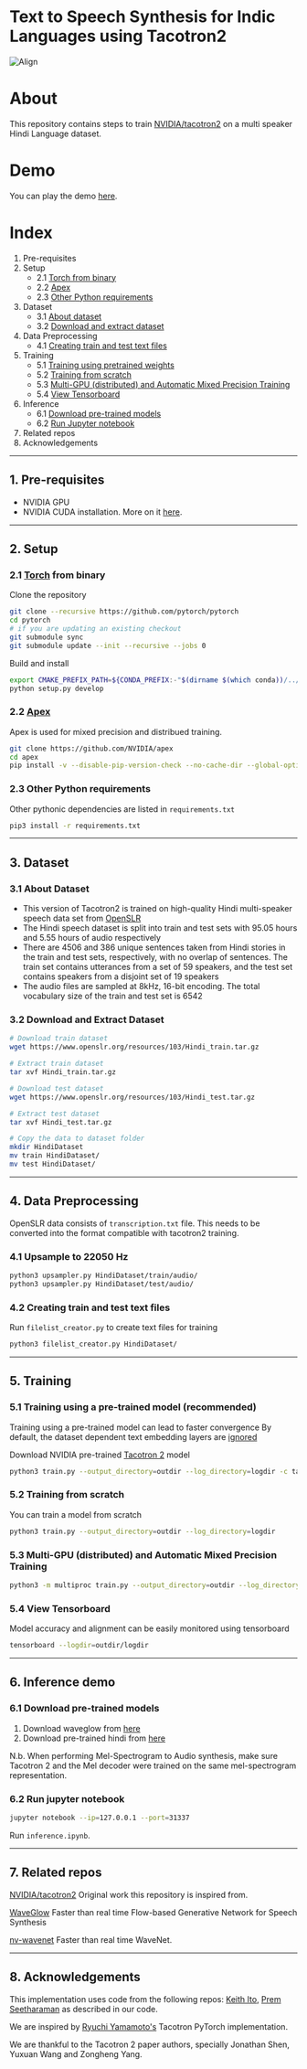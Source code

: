 # Text to Speech Synthesis for Indic Languages using Tacotron2

![Align](resources/align.png) 

# About

This repository contains steps to train [NVIDIA/tacotron2](https://github.com/NVIDIA/tacotron2) on a multi speaker Hindi Language dataset. 

# Demo 

You can play the demo [here](https://soundcloud.com/aastha-singh-948869638/tacotron2?si=702096ea006c4f59b971e5bed504aabf&utm_source=clipboard&utm_medium=text&utm_campaign=social_sharing).

# Index 

1. Pre-requisites
2. Setup
   - 2.1 [Torch from binary](#torch-from-binary)
   - 2.2 [Apex](#apex)
   - 2.3 [Other Python requirements](#other-python-requirements)
3. Dataset
   - 3.1 [About dataset](#about-dataset) 
   - 3.2 [Download and extract dataset](#download-and-extract-dataset)
4. Data Preprocessing
   - 4.1 [Creating train and test text files](#creating-train-and-test-text-files)
5. Training
   - 5.1 [Training using pretrained weights](#training-using-pretrained-weights)
   - 5.2 [Training from scratch](#training-from-scratch)
   - 5.3 [Multi-GPU (distributed) and Automatic Mixed Precision Training](#multi-gpu-and-automatic-mixed-precision-training)
   - 5.4 [View Tensorboard](#view-tensorboard)
6. Inference
    - 6.1 [Download pre-trained models](#download-pre-trained-models)
    - 6.2 [Run Jupyter notebook](#run-jupyter-notebook)
7. Related repos
8. Acknowledgements

---

## 1. Pre-requisites

- NVIDIA GPU
- NVIDIA CUDA installation. More on it [here](https://developer.nvidia.com/cuda-toolkit).

---

## 2. Setup

### 2.1 [Torch] from binary

Clone the repository

```sh
git clone --recursive https://github.com/pytorch/pytorch
cd pytorch
# if you are updating an existing checkout
git submodule sync
git submodule update --init --recursive --jobs 0
```

Build and install

```sh
export CMAKE_PREFIX_PATH=${CONDA_PREFIX:-"$(dirname $(which conda))/../"}
python setup.py develop
```

### 2.2 [Apex]

Apex is used for mixed precision and distribued training.

```sh
git clone https://github.com/NVIDIA/apex
cd apex
pip install -v --disable-pip-version-check --no-cache-dir --global-option="--cpp_ext" --global-option="--cuda_ext" ./
```

### 2.3 Other Python requirements

Other pythonic dependencies are listed in `requirements.txt`

```sh
pip3 install -r requirements.txt
```

---

## 3. Dataset

### 3.1 About Dataset

* This version of Tacotron2 is trained on high-quality Hindi multi-speaker speech data set from [OpenSLR](http://www.openslr.org/103/)
* The Hindi speech dataset is split into train and test sets with 95.05 hours and 5.55 hours of audio respectively
* There are 4506 and 386 unique sentences taken from Hindi stories in the train and test sets, respectively, with no overlap of sentences. The train set contains utterances from a set of 59 speakers, and the test set contains speakers from a disjoint set of 19 speakers
* The audio files are sampled at 8kHz, 16-bit encoding. The total vocabulary size of the train and test set is 6542

### 3.2 Download and Extract Dataset

```sh
# Download train dataset
wget https://www.openslr.org/resources/103/Hindi_train.tar.gz

# Extract train dataset
tar xvf Hindi_train.tar.gz

# Download test dataset
wget https://www.openslr.org/resources/103/Hindi_test.tar.gz

# Extract test dataset
tar xvf Hindi_test.tar.gz

# Copy the data to dataset folder
mkdir HindiDataset
mv train HindiDataset/
mv test HindiDataset/
```

---

## 4. Data Preprocessing

OpenSLR data consists of `transcription.txt` file. This needs to be converted into the format
compatible with tacotron2 training.

### 4.1 Upsample to 22050 Hz

```sh
python3 upsampler.py HindiDataset/train/audio/
python3 upsampler.py HindiDataset/test/audio/
```

### 4.2 Creating train and test text files

Run `filelist_creator.py` to create text files for training

```sh
python3 filelist_creator.py HindiDataset/
```

---

## 5. Training

### 5.1 Training using a pre-trained model (recommended)

Training using a pre-trained model can lead to faster convergence
By default, the dataset dependent text embedding layers are [ignored]

Download NVIDIA pre-trained [Tacotron 2] model

```sh
python3 train.py --output_directory=outdir --log_directory=logdir -c tacotron2_statedict.pt --warm_start
```

### 5.2 Training from scratch

You can train a model from scratch

```sh
python3 train.py --output_directory=outdir --log_directory=logdir
```

### 5.3 Multi-GPU (distributed) and Automatic Mixed Precision Training

```sh
python3 -m multiproc train.py --output_directory=outdir --log_directory=logdir --hparams=distributed_run=True,fp16_run=True
```

### 5.4 View Tensorboard

Model accuracy and alignment can be easily monitored using tensorboard

```sh
tensorboard --logdir=outdir/logdir
```

---

## 6. Inference demo

### 6.1 Download pre-trained models

1. Download waveglow from [here](https://drive.google.com/file/d/1hjGdxKRsG_lgemRmbK6A0MceFOPaFY8Q/view?usp=sharing)
2. Download pre-trained hindi from [here](https://drive.google.com/file/d/1hjGdxKRsG_lgemRmbK6A0MceFOPaFY8Q/view?usp=sharing)

N.b. When performing Mel-Spectrogram to Audio synthesis, make sure Tacotron 2
and the Mel decoder were trained on the same mel-spectrogram representation.

### 6.2 Run jupyter notebook

```sh
jupyter notebook --ip=127.0.0.1 --port=31337
```

Run `inference.ipynb`.

---

## 7. Related repos

[NVIDIA/tacotron2](https://github.com/NVIDIA/tacotron2.git) Original work this repository is inspired from.

[WaveGlow](https://github.com/NVIDIA/WaveGlow) Faster than real time Flow-based
Generative Network for Speech Synthesis

[nv-wavenet](https://github.com/NVIDIA/nv-wavenet/) Faster than real time
WaveNet.

---

## 8. Acknowledgements
This implementation uses code from the following repos: [Keith
Ito](https://github.com/keithito/tacotron/), [Prem
Seetharaman](https://github.com/pseeth/pytorch-stft) as described in our code.

We are inspired by [Ryuchi Yamamoto's](https://github.com/r9y9/tacotron_pytorch)
Tacotron PyTorch implementation.

We are thankful to the Tacotron 2 paper authors, specially Jonathan Shen, Yuxuan
Wang and Zongheng Yang.


[WaveGlow]: https://drive.google.com/open?id=1rpK8CzAAirq9sWZhe9nlfvxMF1dRgFbF
[Tacotron 2]: https://drive.google.com/file/d/1c5ZTuT7J08wLUoVZ2KkUs_VdZuJ86ZqA/view?usp=sharing
[Torch]: https://github.com/pytorch/pytorch#installation
[website]: https://nv-adlr.github.io/WaveGlow
[ignored]: https://github.com/NVIDIA/tacotron2/blob/master/hparams.py#L22
[Apex]: https://github.com/nvidia/apex
[AMP]: https://github.com/NVIDIA/apex/tree/master/apex/amp
